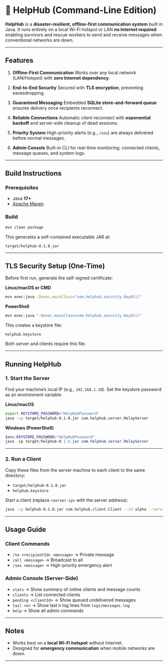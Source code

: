 # 🚨 HelpHub (Command-Line Edition)

**HelpHub** is a **disaster-resilient, offline-first communication system** built in Java.
It runs entirely on a local Wi-Fi hotspot or LAN  **no Internet required**  enabling survivors and rescue workers to send and receive messages when conventional networks are down.

---

##  Features

1. **Offline-First Communication**
   Works over any local network (LAN/Hotspot) with **zero Internet dependency**.

2. **End-to-End Security**
   Secured with **TLS encryption**, preventing eavesdropping.

3. **Guaranteed Messaging**
   Embedded **SQLite store-and-forward queue** ensures delivery once recipients reconnect.

4. **Reliable Connections**
   Automatic client reconnect with **exponential backoff** and server-side cleanup of dead sessions.

5. **Priority System**
   High-priority alerts (e.g., `/sos`) are always delivered before normal messages.

6. **Admin Console**
   Built-in CLI for real-time monitoring: connected clients, message queues, and system logs.

---

## Build Instructions

### Prerequisites

* Java **17+**
* [Apache Maven](https://maven.apache.org/)

### Build

```bash
mvn clean package
```

This generates a self-contained executable JAR at:

```
target/helphub-0.1.0.jar
```

---

##  TLS Security Setup (One-Time)

Before first run, generate the self-signed certificate:

**Linux/macOS or CMD**

```bash
mvn exec:java -Dexec.mainClass="com.helphub.security.KeyUtil"
```

**PowerShell**

```powershell
mvn exec:java "-Dexec.mainClass=com.helphub.security.KeyUtil"
```

This creates a keystore file:

```
helphub.keystore
```

Both server and clients require this file.

---

##  Running HelpHub

### 1. Start the Server

Find your machine’s local IP (e.g., `192.168.1.10`).
Set the keystore password as an environment variable:

**Linux/macOS**

```bash
export KEYSTORE_PASSWORD="HelpHubPassword"
java -cp target/helphub-0.1.0.jar com.helphub.server.RelayServer
```

**Windows (PowerShell)**

```powershell
$env:KEYSTORE_PASSWORD="HelpHubPassword"
java -cp target/helphub-0.1.0.jar com.helphub.server.RelayServer
```

---

### 2. Run a Client

Copy these files from the server machine to each client to the same directory:

* `target/helphub-0.1.0.jar`
* `helphub.keystore`

Start a client (replace `<server-ip>` with the server address):

```bash
java -cp helphub-0.1.0.jar com.helphub.client.Client --id alpha --server 192.168.1.10
```

---

##  Usage Guide

### Client Commands

* `/to <recipientId> <message>` → Private message
* `/all <message>` → Broadcast to all
* `/sos <message>` → High-priority emergency alert

### Admin Console (Server-Side)

* `stats` → Show summary of online clients and message counts
* `clients` → List connected clients
* `pending <clientId>` → Show queued undelivered messages
* `tail <n>` → Show last *n* log lines from `logs/messages.log`
* `help` → Show all admin commands

---

##  Notes

* Works best on a **local Wi-Fi hotspot** without Internet.
* Designed for **emergency communication** when mobile networks are down.

---

